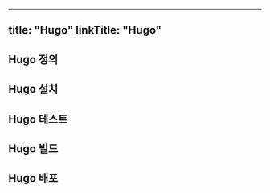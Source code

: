 
---
title: "Hugo"
linkTitle: "Hugo"
---

## Hugo 정의

## Hugo 설치

## Hugo 테스트

## Hugo 빌드

## Hugo 배포